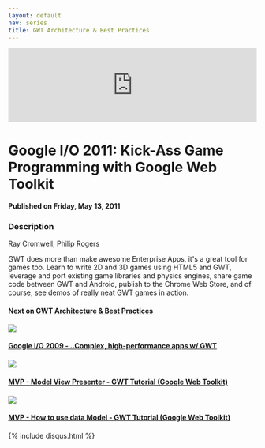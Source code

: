 ```yaml
---
layout: default
nav: series
title: GWT Architecture & Best Practices
---
```


<div class="container">
    <div class="row mt grid">
        <div class="mt"></div>
        <div class="row" style="margin-bottom: 20px;">
            <div class="col-sm-push-1 col-sm-10 col-md-push-2 col-md-8">
                <div class="video-container">
                    <iframe width="100%" src="https://www.youtube.com/embed/F_sbusEUz5w" frameborder="0" allowfullscreen></iframe>
                </div>
            </div>
            <div class="clearfix"></div>
            <div class="col-md-8">
                <h1>Google I/O 2011: Kick-Ass Game Programming with Google Web Toolkit</h1>
                <h4>Published on Friday, May 13, 2011</h4>
                <h3>Description</h3>
                <p>Ray Cromwell,  Philip Rogers

GWT does more than make awesome Enterprise Apps, it's a great tool for games too. Learn to write 2D and 3D games using HTML5 and GWT, leverage and port existing game libraries and physics engines, share game code between GWT and Android, publish to the Chrome Web Store, and of course, see demos of really neat GWT games in action.</p>
            </div>
            <div class="col-md-4">
                <h4>Next on <a href="/series/gwt-architecture-best-practices">GWT Architecture & Best Practices</a></h4><div class="row" style="margin-bottom: 20px">
            <div class="col-md-6">
                <a href="/series/gwt-architecture-best-practices/google-i-o-2009-complex-high-performance-apps-w-gwt">
                    <img src="/img/blank.gif" data-echo="https://i.ytimg.com/vi/hNEvr2eLad0/hqdefault.jpg" class="img-responsive" />
                </a>
            </div>
            <div class="col-md-6">
                <h4>
                    <a href="/series/gwt-architecture-best-practices/google-i-o-2009-complex-high-performance-apps-w-gwt">Google I/O 2009 - ..Complex, high-performance apps w/ GWT</a>
                </h4>
            </div>
        </div><div class="row" style="margin-bottom: 20px">
            <div class="col-md-6">
                <a href="/series/gwt-architecture-best-practices/mvp-model-view-presenter-gwt-tutorial-google-web-toolkit-">
                    <img src="/img/blank.gif" data-echo="https://i.ytimg.com/vi/QaFgdzyJ1JY/hqdefault.jpg" class="img-responsive" />
                </a>
            </div>
            <div class="col-md-6">
                <h4>
                    <a href="/series/gwt-architecture-best-practices/mvp-model-view-presenter-gwt-tutorial-google-web-toolkit-">MVP - Model View Presenter - GWT Tutorial (Google Web Toolkit)</a>
                </h4>
            </div>
        </div><div class="row" style="margin-bottom: 20px">
            <div class="col-md-6">
                <a href="/series/gwt-architecture-best-practices/mvp-how-to-use-data-model-gwt-tutorial-google-web-toolkit-">
                    <img src="/img/blank.gif" data-echo="https://i.ytimg.com/vi/hi1WiV_90Yo/hqdefault.jpg" class="img-responsive" />
                </a>
            </div>
            <div class="col-md-6">
                <h4>
                    <a href="/series/gwt-architecture-best-practices/mvp-how-to-use-data-model-gwt-tutorial-google-web-toolkit-">MVP - How to use data Model - GWT Tutorial (Google Web Toolkit)</a>
                </h4>
            </div>
        </div>
            </div>
            <div class="col-md-8">
                {% include disqus.html %}
            </div>
        </div>
    </div>
    <div class="row mt grid"></div>
</div>
